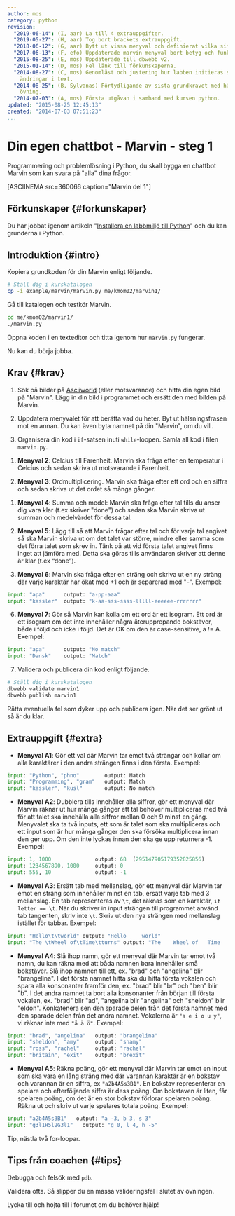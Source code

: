 ```yaml
---
author: mos
category: python
revision:
  "2019-06-14": (I, aar) La till 4 extrauppgifter.
  "2019-05-27": (H, aar) Tog bort brackets extrauppgift.
  "2018-06-12": (G, aar) Bytt ut vissa menyval och definierat vilka siffror valen är.
  "2017-06-13": (F, efo) Uppdaterade marvin menyval bort betyg och funktioner.
  "2015-08-25": (E, mos) Uppdaterade till dbwebb v2.
  "2015-01-14": (D, mos) Fel länk till förkunskaperna.
  "2014-08-27": (C, mos) Genomläst och justering hur labben initieras samt mindre
    ändringar i text.
  "2014-08-25": (B, Sylvanas) Förtydligande av sista grundkravet med hänvisning till
    övning.
  "2014-07-03": (A, mos) Första utgåvan i samband med kursen python.
updated: "2015-08-25 12:45:13"
created: "2014-07-03 07:51:23"
...
```

Din egen chattbot - Marvin - steg 1
==================================

Programmering och problemlösning i Python, du skall bygga en chattbot Marvin som kan svara på "alla" dina frågor.

<!--more-->

[ASCIINEMA src=360066 caption="Marvin del 1"]



Förkunskaper {#forkunskaper}
-----------------------

Du har jobbat igenom artikeln "[Installera en labbmiljö till Python](kunskap/installera-en-labbmiljo-till-python)" och du kan grunderna i Python.



Introduktion {#intro}
-----------------------

Kopiera grundkoden för din Marvin enligt följande.

```bash
# Ställ dig i kurskatalogen
cp -i example/marvin/marvin.py me/kmom02/marvin1/
```

Gå till katalogen och testkör Marvin.

```bash
cd me/kmom02/marvin1/
./marvin.py
```

Öppna koden i en texteditor och titta igenom hur `marvin.py` fungerar.

Nu kan du börja jobba.



Krav {#krav}
-----------------------

1. Sök på bilder på [Asciiworld](http://www.asciiworld.com/) (eller motsvarande) och hitta din egen bild på "Marvin". Lägg in din bild i programmet och ersätt den med bilden på Marvin.

1. Uppdatera menyvalet för att berätta vad du heter. Byt ut hälsningsfrasen mot en annan. Du kan även byta namnet på din "Marvin", om du vill.

1. Organisera din kod i `if`-satsen inuti `while`-loopen. Samla all kod i filen `marvin.py`.

<!-- 1. **Menyval 2**: Ålder till sekunder. Marvin ska fråga efter din ålder och sedan skriva ut hur många sekunder du minst har levt. -->

<!-- 1. **Menyval 3**: Vikt på månen. Marvin ska fråga efter en vikt i kg och sedan skriva ut hur mycket den vikten skulle vara på månen. -->

<!-- 1. **Menyval 4**: Minuter till timmar. Marvin ska fråga efter antal minuter och sedan skriva ut hur många timmar och minuter det motsvarar. -->

1. **Menyval 2**: Celcius till Farenheit. Marvin ska fråga efter en temperatur i Celcius och sedan skriva ut motsvarande i Farenheit.

1. **Menyval 3**: Ordmultiplicering. Marvin ska fråga efter ett ord och en siffra och sedan skriva ut det ordet så många gånger.

<!-- 1. **Menyval 3**: Slumpmässiga tal. Marvin ska fråga efter min och max och sedan skriva ut 10 slumpmässiga tal mellan min och max. Dessa ska skrivas ut kommaseparerat på samma rad. Till exempel: `29, 34, 45, 43, 22, 34`. -->

1. **Menyval 4**: Summa och medel: Marvin ska fråga efter tal tills du anser dig vara klar (t.ex skriver "done") och sedan ska Marvin skriva ut summan och medelvärdet för dessa tal.

1. **Menyval 5**: Lägg till så att Marvin frågar efter tal och för varje tal angivet så ska Marvin skriva ut om det talet var större, mindre eller samma som det förra talet som skrev in. Tänk på att vid första talet angivet finns inget att jämföra med. Detta ska göras tills användaren skriver att denne är klar (t.ex “done”).

1. **Menyval 6**: Marvin ska fråga efter en sträng och skriva ut en ny sträng där varje karaktär har ökat med +1 och är separerad med "-". Exempel:
```python
input: "apa"      output: "a-pp-aaa"
input: "kassler"  output: "k-aa-sss-ssss-lllll-eeeeee-rrrrrrr"
```

6. **Menyval 7**: Gör så Marvin kan kolla om ett ord är ett isogram. Ett ord är ett isogram om det inte innehåller några återupprepande bokstäver, både i följd och icke i följd. Det är OK om den är case-sensitive, a != A. Exempel:
```python
input: "apa"      output: "No match"
input: "Dansk"    output: "Match"
```

7. Validera och publicera din kod enligt följande.

<!-- 1. Menyval: Poäng till betyg. Marvin ska fråga efter maxpoäng samt dina poäng och sedan ska Marvin skriva ut vilket betyg dina poäng motsvarade. Kika på övning 3.3 i boken [Python for Informatics](kunskap/boken-python-for-informatics-exploring-information). -->



```bash
# Ställ dig i kurskatalogen
dbwebb validate marvin1
dbwebb publish marvin1
```

Rätta eventuella fel som dyker upp och publicera igen. När det ser grönt ut så är du klar.



Extrauppgift {#extra}
-----------------------
* **Menyval A1**: Gör ett val där Marvin tar emot två strängar och kollar om alla karaktärer i den andra strängen finns i den första. Exempel:
```python
input: "Python", "phno"        output: Match
input: "Programming", "gram"   output: Match
input: "kassler", "kusl"       output: No match
```

* **Menyval A2**: Dubblera tills innehåller alla siffror, gör ett menyval där Marvin räknar ut hur många gånger ett tal behöver multipliceras med två för att talet ska innehålla alla siffror mellan 0 och 9 minst en gång. Menyvalet ska ta två inputs, ett som är talet som ska multipliceras och ett input som är hur många gånger den ska försöka multiplicera innan den ger upp. Om den inte lyckas innan den ska ge upp returnera -1. Exempel:
```python
input: 1, 1000              output: 68  (295147905179352825856)
input: 1234567890, 1000     output: 0
input: 555, 10              output: -1
```

* **Menyval A3**: Ersätt tab med mellanslag, gör ett menyval där Marvin tar emot en sträng som innehåller minst en tab, ersätt varje tab med 3 mellanslag. En tab representeras av `\t`, det räknas som en karaktär, `if letter == \t`. När du skriver in input strängen till programmet använd tab tangenten, skriv inte `\t`. Skriv ut den nya strängen med mellanslag istället för tabbar. Exempel:
```python
input: "Hello\t\tworld" output: "Hello     world"
input: "The \tWheel of\tTime\tturns" output: "The    Wheel of   Time   turns"
```

* **Menyval A4**: Slå ihop namn, gör ett menyval där Marvin tar emot två namn, du kan räkna med att båda namnen bara innehåller små bokstäver. Slå ihop namnen till ett, ex. "brad" och "angelina" blir "brangelina". I det första namnet hitta ska du hitta första vokalen och spara alla konsonanter framför den, ex. "brad" blir "br" och "ben" blir "b". I det andra namnet ta bort alla konsonanter från början till första vokalen, ex. "brad" blir "ad", "angelina blir "angelina" och "sheldon" blir "eldon". Konkatenera sen den sparade delen från det första namnet med den sparade delen från det andra namnet. Vokalerna är `"a e i o u y"`, vi räknar inte med `"å ä ö"`. Exempel:
```python
input: "brad", "angelina"   output: "brangelina"
input: "sheldon", "amy"     output: "shamy"
input: "ross", "rachel"     output: "rachel"
input: "britain", "exit"    output: "brexit"
```

* **Menyval A5**: Räkna poäng, gör ett menyval där Marvin tar emot en input som ska vara en lång sträng med där varannan karaktär är en bokstav och varannan är en siffra, ex `"a2b4A5s3B1"`. En bokstav representerar en spelare och efterföljande siffra är dess poäng. Om bokstaven är liten, får spelaren poäng, om det är en stor bokstav förlorar spelaren poäng. Räkna ut och skriv ut varje spelares totala poäng. Exempel:
```python
input: "a2b4A5s3B1"   output: "a -3, b 3, s 3"
input: "g3l1H5l2G3l1"   output: "g 0, l 4, h -5"
```
Tip, nästla två for-loopar.


Tips från coachen {#tips}
-----------------------

Debugga och felsök med `pdb`.

Validera ofta. Så slipper du en massa valideringsfel i slutet av övningen.

Lycka till och hojta till i forumet om du behöver hjälp!
